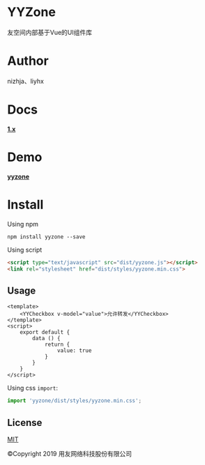 # YYZone
友空间内部基于Vue的UI组件库

# Author
nizhja、liyhx

# Docs
**[1.x](https://www.yuque.com/yyzone/iaethg)**

# Demo
**[yyzone](https://imoss.yonyoucloud.com/suite/cooperation/develop/yyzone/index.html#/home)**

# Install

Using npm
```
npm install yyzone --save
```

Using script
```html
<script type="text/javascript" src="dist/yyzone.js"></script>
<link rel="stylesheet" href="dist/styles/yyzone.min.css">
```

## Usage

```vue
<template>
    <YYCheckbox v-model="value">允许转发</YYCheckbox>
</template>
<script>
    export default {
        data () {
            return {
                value: true
            }
        }
    }
</script>
```

Using css `import`:

```js
import 'yyzone/dist/styles/yyzone.min.css';
```

## License
[MIT](http://opensource.org/licenses/MIT)

©Copyright 2019 用友网络科技股份有限公司